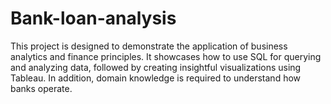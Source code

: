 # Bank-loan-analysis
This project is designed to demonstrate the application of business analytics and finance principles. It showcases how to use SQL for querying and analyzing data, followed by creating insightful visualizations using Tableau. In addition, domain knowledge is required to understand how banks operate.
